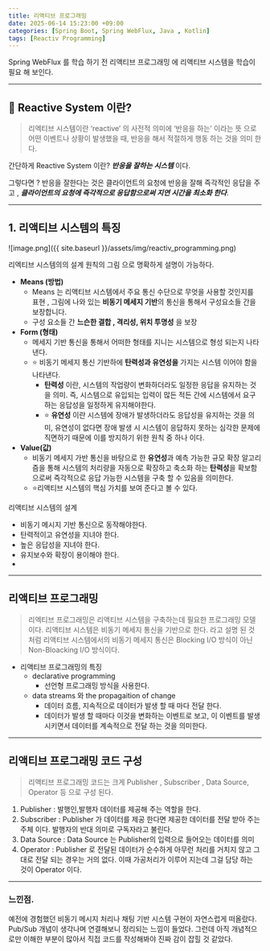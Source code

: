 ```yaml
---
title: 리액티브 프로그래밍
date: 2025-06-14 15:23:00 +09:00
categories: [Spring Boot, Spring WebFlux, Java , Kotlin]
tags: [Reactiv Programming]
---
```



Spring WebFlux 를 학습 하기 전 리액티브 프로그래밍 에 리액티브 시스템을 학습이 필요 해 보인다.

---

## 🤔 Reactive System 이란?

> 리엑티브 시스템이란 ‘reactive’ 의 사전적 의미에 ‘반응을 하는’ 이라는 뜻 으로 어떤 이벤트나 상황이 발생했을 때, 반응을 해서 적절하게 행동 하는 것을 의미 한다.
> 

간단하게 Reactive System 이란? ***반응을 잘하는 시스템*** 이다.

그렇다면 ? 반응을 잘한다는 것은 클라이언트의 요청에 반응을 잘해 즉각적인 응답을 주고 , ***클라이언트의 요청에 즉각적으로 응답함으로써 지연 시간을 최소화 한다***.  

---

## 1. 리액티브 시스템의 특징

![image.png]({{ site.baseurl }}/assets/img/reactiv_programming.png)

리엑티브 시스템의의 설계 원칙의 그림 으로 명확하게 설명이 가능하다.

- **Means (방법)**
    - Means 는 리액티브 시스템에서 주요 통신 수단으로 무엇을 사용할 것인지를 표현 , 그림에 나와 있는 **비동기 메세지 기반**의 통신을 통해서 구성요소들 간을 보장합니다.
    - 구성 요소들 간 **느슨한 결합 , 격리성, 위치 투명성** 을 보장
- **Form (형태)**
    - 메세지 기반 통신을 통해서 어떠한 형태를 지니는 시스템으로 형성 되는지 나타낸다.
    - ⭐ 비동기 메세지 통신 기반하에 **탄력성과 유연성을** 가지는 시스템 이어야 함을 나타낸다.
        - **탄력성** 이란, 시스템의 작업량이 변화하더라도 일정한 응답을 유지하는 것을 의미. 즉, 시스템으로 유입되는 입력이 많든 적든 간에 시스템에서 요구하는 응답성을 일정하게 유지해야한다.
        - ⭐ **유연성** 이란 시스템에 장애가 발생하더라도 응답성을 유지하는 것을 의미, 유연성이 없다면 장애 발생 시 시스템이 응답하지 못하는 심각한 문제에 직면하기 때문에 이를 방지하기 위한 원칙 중 하나 이다.
- **Value(값)**
    - 비동기 메세지 가반 통신을 바탕으로 한 **유연성**과 예측 가능한 규모 확장 알고리즘을 통해 시스템의 처리량을 자동으로 확장하고 축소화 하는 **탄력성**을 확보함으로써 즉각적으로 응답 가능한 시스템을 구축 할 수 있음을 의미한다.
    - ⭐리액티브 시스템의 핵심 가치를 보여 준다고 볼 수 있다.

리액티브 시스템의 설계

- 비동기 메시지 기반 통신으로 동작해야한다.
- 탄력적이고 유연성을 지녀야 한다.
- 높은 응답성을 지녀야 한다.
- 유지보수와 확장이 용이해야 한다.
- 

---

## 리액티브 프로그래밍

> 리엑티브 프로그래밍은 리액티브 시스템을 구축하는데 필요한 프로그래밍 모델 이다. 
리액티브 시스템은 비동기 메세지 통신을 기반으로 한다. 라고 설명 된 것 처럼 리액티브 시스템에서의 비동기 메세지 통신은 Blocking I/O 방식이 아닌 Non-Bloacking I/O 방식이다.
> 

- 리액티브 프로그래밍의 특징
    - declarative programming
        - 선언형 프로그래밍 방식을 사용한다.
    - data streams 와 the propagaition of change
        - 데이터 흐름, 지속적으로 데이터가 발생 할 때 마다 전달 한다.
        - 데이터가 발생 할 때마다 이것을 변화하는 이벤트로 보고, 이 이벤트를 발생시키면서 데이터를 계속적으로 전달 하는 것을 의미한다.

---

## 리액티브 프로그래밍 코드 구성

> 리액티브 프로그래밍 코드는 크게 Publisher , Subscriber , Data Source, Operator 등 으로 구성 된다.
> 

1. Publisher : 발행인,발행자 데이터를 제공해 주는 역할을 한다.
2. Subscriber : Publisher 가 데이터를 제공 한다면 제공한 데이터를 전달 받아 주는 주체 이다. 발행자의 반대 의미로 구독자라고 불린다.
3. Data Source : Data Source 는 Publisher의 입력으로 들어오는 데이터를 의미 
4. Operator : Publisher 로 전달된 데이터가 순수하게 아무런 처리를 거치지 않고 그대로 전달 되는 경우는 거의 없다. 이때 가공처리가 이루어 지는데 그걸 담당 하는 것이 Operator 이다.

---

### 느낀점.

 예전에 경험했던 비동기 메시지 처리나 채팅 기반 시스템 구현이 자연스럽게 떠올랐다. Pub/Sub 개념이 생각나며 연결해보니 정리되는 느낌이 들었다. 그런데 아직 개념적으로만 이해한 부분이 많아서 직접 코드를 작성해봐야 진짜 감이 잡힐 것 같았다.
